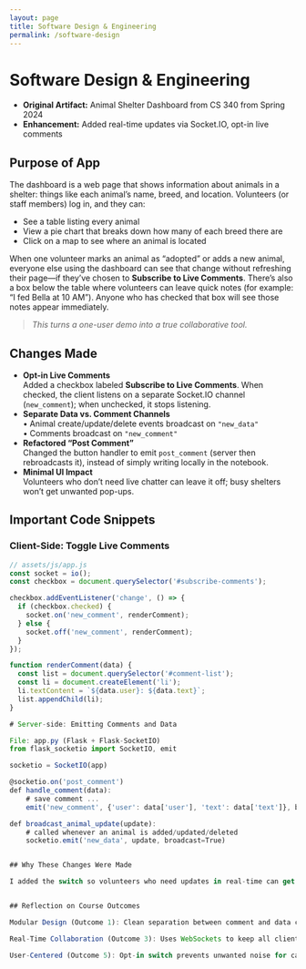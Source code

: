```yaml
---
layout: page
title: Software Design & Engineering
permalink: /software-design
---
```


# Software Design & Engineering

- **Original Artifact:** Animal Shelter Dashboard from CS 340 from Spring 2024 
- **Enhancement:** Added real-time updates via Socket.IO, opt-in live comments

## Purpose of App

The dashboard is a web page that shows information about animals in a shelter: things like each animal’s name, breed, and location. Volunteers (or staff members) log in, and they can:

- See a table listing every animal  
- View a pie chart that breaks down how many of each breed there are  
- Click on a map to see where an animal is located  

When one volunteer marks an animal as “adopted” or adds a new animal, everyone else using the dashboard can see that change without refreshing their page—if they’ve chosen to **Subscribe to Live Comments**. There’s also a box below the table where volunteers can leave quick notes (for example: “I fed Bella at 10 AM”). Anyone who has checked that box will see those notes appear immediately.

> *This turns a one-user demo into a true collaborative tool.*

## Changes Made

- **Opt-in Live Comments**  
  Added a checkbox labeled **Subscribe to Live Comments**. When checked, the client listens on a separate Socket.IO channel (`new_comment`); when unchecked, it stops listening.  
- **Separate Data vs. Comment Channels**  
  • Animal create/update/delete events broadcast on `"new_data"`  
  • Comments broadcast on `"new_comment"`  
- **Refactored “Post Comment”**  
  Changed the button handler to emit `post_comment` (server then rebroadcasts it), instead of simply writing locally in the notebook.  
- **Minimal UI Impact**  
  Volunteers who don’t need live chatter can leave it off; busy shelters won’t get unwanted pop-ups.

## Important Code Snippets

### Client-Side: Toggle Live Comments

```javascript
// assets/js/app.js
const socket = io();
const checkbox = document.querySelector('#subscribe-comments');

checkbox.addEventListener('change', () => {
  if (checkbox.checked) {
    socket.on('new_comment', renderComment);
  } else {
    socket.off('new_comment', renderComment);
  }
});

function renderComment(data) {
  const list = document.querySelector('#comment-list');
  const li = document.createElement('li');
  li.textContent = `${data.user}: ${data.text}`;
  list.appendChild(li);
}

# Server-side: Emitting Comments and Data

File: app.py (Flask + Flask-SocketIO)
from flask_socketio import SocketIO, emit

socketio = SocketIO(app)

@socketio.on('post_comment')
def handle_comment(data):
    # save comment ...
    emit('new_comment', {'user': data['user'], 'text': data['text']}, broadcast=True)

def broadcast_animal_update(update):
    # called whenever an animal is added/updated/deleted
    socketio.emit('new_data', update, broadcast=True)


## Why These Changes Were Made

I added the switch so volunteers who need updates in real-time can get them, and others won’t be bothered. In a busy shelter, someone might mark a dog as “adopted” at any time, and volunteers need to see that right away. By sending comments and updates on a separate “new_comment” channel only when someone checks “Subscribe to Live Comments,” the dashboard becomes a true team tool. It stops volunteers from using old data but lets staff who only want to look at information keep notifications turned off so they aren’t interrupted.


## Reflection on Course Outcomes

Modular Design (Outcome 1): Clean separation between comment and data channels.

Real-Time Collaboration (Outcome 3): Uses WebSockets to keep all clients in sync.

User-Centered (Outcome 5): Opt-in switch prevents unwanted noise for casual viewers.